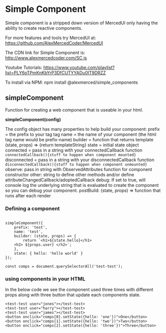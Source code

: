 # Simple Component

Simple component is a stripped down version of MercedUI only having the ability to create reactive components.

For more features and tools try MercedUI at: https://github.com/AlexMercedCoder/MercedUI

The CDN link for Simple Component is: http://www.alexmercedcoder.com/SC.js

Youtube Tutorials: https://www.youtube.com/playlist?list=PLY6oTPmKnKbYrP3DfCUTYYADu0IT9DRZZ

To install via NPM: npm install @alexmerced/simple_components

## simpleComponent

Function for creating a web component that is useable in your html.

**simpleComponent(config)**

The config object has many properties to help build your component:
prefix = the prefix to your tag tag
name = the name of your component (the html tag name would be prefix-name)
builder = function that returns template (state, props) => {return templateString}
state = initial state object
connected = pass in a string with your connectedCallback function `connectedCallback(){stuff to happen when component mounted}`
disconnected = pass in a string with your disconnectedCallback function `disconnectedCallback(){stuff to happen when component unmounted}`
observe: pass in string with ObservedAttributes function for component constructor
other: string to define other methods and/or define attributeChangedCallback/adoptedCallback
debug: If set to true, will console log the underlying string that is evaluated to create the component so you can debug your component.
postBuild: (state, props) => function that runs after each render

### Defining a component

```

simpleComponent({
    prefix: 'test',
    name: 'test',
    builder: (state, props) => {
        return `<h1>${state.hello}</h1>
    <h2> ${props.user} </h2>`;
    },
    state: { hello: 'hello world' }
});

const comps = document.querySelectorAll('test-test');

```

### using components in your HTML

In the below code we see the component used three times with different props along with three button that update each components state.

```
<test-test user="jones"></test-test>
<test-test user="harry"></test-test>
<test-test user="james"></test-test>
<button onclick="comps[0].setState({hello: 'one'})">One</button>
<button onclick="comps[1].setState({hello: 'two'})">Two</button>
<button onclick="comps[2].setState({hello: 'three'})">Three</button>
```
